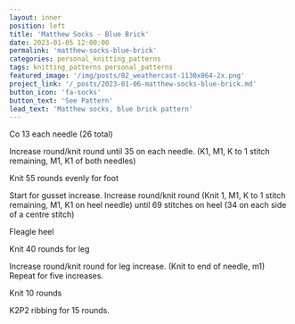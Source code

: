 ```yaml
---
layout: inner
position: left
title: 'Matthew Socks - Blue Brick'
date: 2023-01-05 12:00:00
permalink: 'matthew-socks-blue-brick'
categories: personal_knitting_patterns
tags: knitting_patterns personal_patterns
featured_image: '/img/posts/02_weathercast-1130x864-2x.png'
project_link: '/_posts/2023-01-06-matthew-socks-blue-brick.md'
button_icon: 'fa-socks'
button_text: 'See Pattern'
lead_text: 'Matthew socks, blue brick pattern'
---
```



Co 13 each needle (26 total) 

Increase round/knit round until 35 on each needle. (K1, M1, K to 1 stitch remaining, M1, K1 of both needles)

Knit 55 rounds evenly for foot

Start for gusset increase. Increase round/knit round (Knit 1, M1, K to 1 stitch remaining, M1, K1 on heel needle) until 69 stitches on heel (34 on each side of a centre stitch)

Fleagle heel

Knit 40 rounds for leg

Increase round/knit round for leg increase. (Knit to end of needle, m1) Repeat for five increases.

Knit 10 rounds

K2P2 ribbing for 15 rounds. 